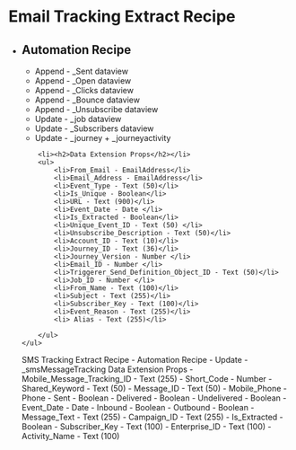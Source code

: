 <h1>Email Tracking Extract Recipe</h1>
    <ul>
        <li><h2>Automation Recipe</h2></li>
        <ul>
            <li>Append - _Sent dataview</li>
            <li>Append - _Open dataview</li>
            <li>Append - _Clicks dataview</li>
            <li>Append - _Bounce dataview</li>
            <li>Append - _Unsubscribe dataview</li>
            <li>Update - _job dataview</li>
            <li>Update - _Subscribers dataview</li>
            <li>Update - _journey + _journeyactivity</li>
        </ul>

        <li><h2>Data Extension Props</h2></li>
        <ul>
            <li>From_Email - EmailAddress</li>
            <li>Email_Address - EmailAddress</li>
            <li>Event_Type - Text (50)</li>
            <li>Is_Unique - Boolean</li>
            <li>URL - Text (900)</li>
            <li>Event_Date - Date </li>
            <li>Is_Extracted - Boolean</li>
            <li>Unique_Event_ID - Text (50) </li>
            <li>Unsubscribe_Description - Text (50)</li>
            <li>Account_ID - Text (10)</li>
            <li>Journey_ID - Text (36)</li>
            <li>Journey_Version - Number </li>
            <li>Email_ID - Number </li>
            <li>Triggerer_Send_Definition_Object_ID - Text (50)</li>
            <li>Job_ID - Number </li>
            <li>From_Name - Text (100)</li>
            <li>Subject - Text (255)</li>
            <li>Subscriber_Key - Text (100)</li>
            <li>Event_Reason - Text (255)</li>
            <li> Alias - Text (255)</li>

        </ul>
    </ul>


SMS Tracking Extract Recipe
    - Automation Recipe
        - Update - _smsMessageTracking
    Data Extension Props 
        - Mobile_Message_Tracking_ID - Text (255)
        - Short_Code - Number 
        - Shared_Keyword - Text (50)
        - Message_ID - Text (50)
        - Mobile_Phone - Phone
        - Sent - Boolean 
        - Delivered - Boolean 
        - Undelivered - Boolean 
        - Event_Date - Date
        - Inbound - Boolean 
        - Outbound - Boolean 
        - Message_Text - Text (255)
        - Campaign_ID - Text (255)
        - Is_Extracted - Boolean 
        - Subscriber_Key - Text (100) 
        - Enterprise_ID - Text (100)
        - Activity_Name - Text (100)
        
    
